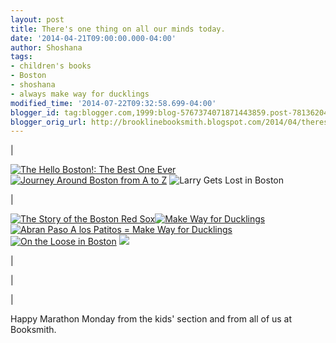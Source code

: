 ```yaml
---
layout: post
title: There's one thing on all our minds today.
date: '2014-04-21T09:00:00.000-04:00'
author: Shoshana
tags:
- children's books
- Boston
- shoshana
- always make way for ducklings
modified_time: '2014-07-22T09:32:58.699-04:00'
blogger_id: tag:blogger.com,1999:blog-5767374071871443859.post-7813620478664123932
blogger_orig_url: http://brooklinebooksmith.blogspot.com/2014/04/theres-one-thing-on-all-our-minds-today.html
---
```

|

[![](http://images.booksense.com/images/books/008/943/FC9780981943008.JPG "The Hello Boston!: The Best One Ever")](http://www.brooklinebooksmith-shop.com/book/v/9780981943008)  [![](http://images.booksense.com/images/books/194/833/FC9781889833194.JPG "Journey Around Boston from A to Z")](http://www.brooklinebooksmith-shop.com/book/v/9781889833194) ![](http://images.booksense.com/images/books/935/617/FC9781570617935.JPG "Larry Gets Lost in Boston")

[](http://www.brooklinebooksmith-shop.com/book/v/9781570617935)

|

[![](http://images.booksense.com/images/books/327/126/FC9780898126327.JPG "The Story of the Boston Red Sox")](http://www.brooklinebooksmith-shop.com/book/v/9780898126327)[![](http://images.booksense.com/images/books/341/564/FC9780140564341.JPG "Make Way for Ducklings")](http://www.brooklinebooksmith-shop.com/book/v/9780140564341)[![](http://images.booksense.com/images/books/046/017/FC9780613017046.JPG "Abran Paso A los Patitos = Make Way for Ducklings")](http://www.brooklinebooksmith-shop.com/book/v/9780613017046)[![](http://images.booksense.com/images/books/920/212/FC9781933212920.JPG "On the Loose in Boston")](http://www.brooklinebooksmith-shop.com/book/v/9781933212920) [![](http://images.booksense.com/images/books/030/190/FC9781602190030.JPG)](http://images.indiebound.com/030/190/9781602190030.jpg "Good Night Boston")

 |





 |

|

Happy Marathon Monday from the kids' section and from all of us at Booksmith.

 